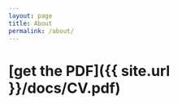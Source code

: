 ```yaml
---
layout: page
title: About
permalink: /about/
---
```

[get the PDF]({{ site.url }}/docs/CV.pdf)
=====================